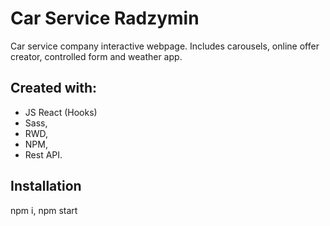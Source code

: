 # Car Service Radzymin
Car service company interactive webpage.
Includes carousels, online offer creator, controlled form and weather app.


## Created with:
- JS React (Hooks)
- Sass,
- RWD, 
- NPM,
- Rest API.


## Installation
npm i,
npm start